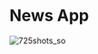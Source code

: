 # News App
![725shots_so](https://github.com/user-attachments/assets/2cfc4ef0-123f-400b-a733-885be7c11677)
